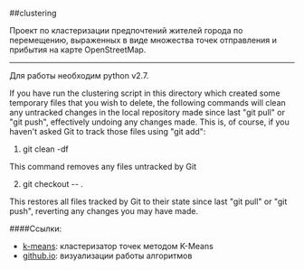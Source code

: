 ##clustering

Проект по кластеризации предпочтений жителей города по перемещению, выраженных в виде
множества точек отправления и прибытия на карте OpenStreetMap.

----
Для работы необходим python v2.7.

If you have run the clustering script in this directory which created some temporary files that you wish to delete, the following commands will clean any untracked changes in the local repository made since last "git pull" or "git push", effectively undoing any changes made. This is, of course, if you haven't asked Git to track those files using "git add":

1. git clean -df

This command removes any files untracked by Git

2. git checkout -- .

This restores all files tracked by Git to their state since last "git pull" or "git push", reverting any changes you may have made.

####Ссылки:
- [k-means](/kmeans.py): кластеризатор точек методом K-Means
- [github.io](http://vstu-cad-stuff.github.io/clustering/cluster): визуализации работы алгоритмов

